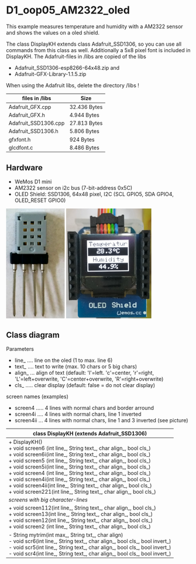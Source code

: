 # D1_oop05_AM2322_oled 
This example measures temperature and humidity with a AM2322 sensor and shows the values on a oled shield.

The class DisplayKH extends class Adafruit_SSD1306, so you can use all commands from this class as well.
Additionally a 5x8 pixel font is included in DisplayKH.
The Adafruit-files in /libs are copied of the libs
* Adafruit_SSD1306-esp8266-64x48.zip and
* Adafruit-GFX-Library-1.1.5.zip

When using the Adafruit libs, delete the directory /libs !

| files in /libs       | Size         |
| -------------------- | ------------ |
| Adafruit_GFX.cpp     | 32.436 Bytes |
| Adafruit_GFX.h       |  4.944 Bytes |
| Adafruit_SSD1306.cpp | 27.813 Bytes |
| Adafruit_SSD1306.h   |  5.806 Bytes |
| gfxfont.h            |    924 Bytes |
| glcdfont.c           |  8.486 Bytes |

## Hardware
* WeMos D1 mini
* AM2322 sensor on i2c bus (7-bit-address 0x5C)
* OLED Shield: SSD1306, 64x48 pixel, I2C (SCL GPIO5, SDA GPIO4, OLED_RESET GPIO0)

![D1mini AM2322](./images/AM2322.png "AM2322") ![D1mini AM2322 oled](./images/D1_oop05_AM2322_oled.png "D1mini AM2322 oled")

## Class diagram
Parameters
* line_ .... line on the oled (1 to max. line 6)
* text_ .... text to write (max. 10 chars or 5 big chars)
* align_ ... align of text (default: 'l'=left. 'c'=center, 'r'=right, 'L'=left+overwrite, 'C'=center+overwrite, 'R'=right+overwrite)
* cls_ ..... clear display (default: false = do not clear display)

screen names (examples)
* screen4 ..... 4 lines with normal chars and border arround
* screen4i .... 4 lines with normal chars, line 1 inverted
* screen4ii ... 4 lines with normal chars, line 1 and 3 inverted (see picture)

| class DisplayKH (extends Adafruit_SSD1306) |
| ------------------------------------------- |
| + DisplayKH() <br> + void screen6 (int line_, String text_, char align_, bool cls_) <br> + void screen6i(int line_, String text_, char align_, bool cls_) <br> + void screen5 (int line_, String text_, char align_, bool cls_) <br> + void screen5i(int line_, String text_, char align_, bool cls_) <br> +  void screen4 (int line_, String text_, char align_, bool cls_) <br> + void screen4i(int line_, String text_, char align_, bool cls_) <br> + void screen4ii(int line_, String text_, char align_, bool cls_) <br> + void screen221(int line_, String text_, char align_, bool cls_) |
| _screens with big character-lines_ |
| + void screen112(int line_, String text_, char align_, bool cls_) <br> + void screen13(int line_, String text_, char align_, bool cls_) <br> + void screen12(int line_, String text_, char align_, bool cls_) <br> + void screen2 (int line_, String text_, char align_, bool cls_) |
| - String mytrim(int max_, String txt_, char align) <br> - void scr6(int line_, String text_, char align_, bool cls_, bool invert_) <br> - void scr5(int line_, String text_, char align_, bool cls_, bool invert_) <br> - void scr4(int line_, String text_, char align_, bool cls_, bool invert_) |
